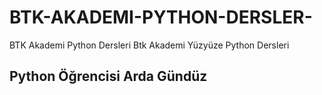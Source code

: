 # BTK-AKADEMI-PYTHON-DERSLER-
BTK Akademi Python Dersleri
Btk Akademi Yüzyüze Python Dersleri
## Python Öğrencisi Arda Gündüz
